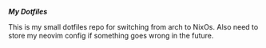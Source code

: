 ***My Dotfiles***

This is my small dotfiles repo for switching from arch to NixOs.
Also need to store my neovim config if something goes wrong in the future.
